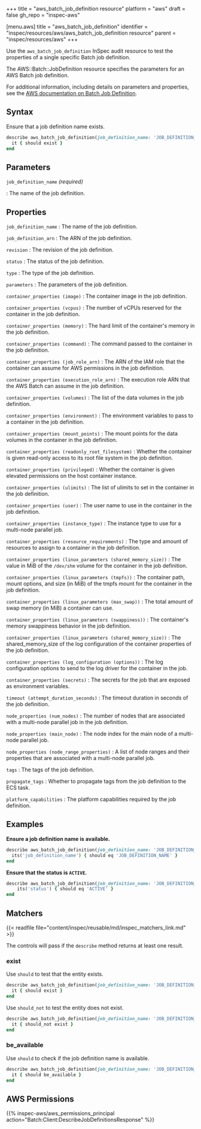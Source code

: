 +++
title = "aws_batch_job_definition resource"
platform = "aws"
draft = false
gh_repo = "inspec-aws"

[menu.aws]
title = "aws_batch_job_definition"
identifier = "inspec/resources/aws/aws_batch_job_definition resource"
parent = "inspec/resources/aws"
+++

Use the `aws_batch_job_definition` InSpec audit resource to test the properties of a single specific Batch job definition.

The AWS::Batch::JobDefinition resource specifies the parameters for an AWS Batch job definition.

For additional information, including details on parameters and properties, see the [AWS documentation on Batch Job Definition](https://docs.aws.amazon.com/AWSCloudFormation/latest/UserGuide/aws-resource-batch-jobdefinition.html).

## Syntax

Ensure that a job definition name exists.

```ruby
describe aws_batch_job_definition(job_definition_name: 'JOB_DEFINITION_NAME') do
  it { should exist }
end
```

## Parameters

`job_definition_name` _(required)_

: The name of the job definition.

## Properties

`job_definition_name`
: The name of the job definition.

`job_definition_arn`
: The ARN of the job definition.

`revision`
: The revision of the job definition.

`status`
: The status of the job definition.

`type`
: The type of the job definition.

`parameters`
: The parameters of the job definition.

`container_properties (image)`
: The container image in the job definition.

`container_properties (vcpus)`
: The number of vCPUs reserved for the container in the job definition.

`container_properties (memory)`
: The hard limit of the container's memory in the job definition.

`container_properties (command)`
: The command passed to the container in the job definition.

`container_properties (job_role_arn)`
: The ARN of the IAM role that the container can assume for AWS permissions in the job definition.

`container_properties (execution_role_arn)`
: The execution role ARN that the AWS Batch can assume in the job definition.

`container_properties (volumes)`
: The list of the data volumes in the job definition.

`container_properties (environment)`
: The environment variables to pass to a container in the job definition.

`container_properties (mount_points)`
: The mount points for the data volumes in the container in the job definition.

`container_properties (readonly_root_filesystem)`
: Whether the container is given read-only access to its root file system in the job definition.

`container_properties (privileged)`
: Whether the container is given elevated permissions on the host container instance.

`container_properties (ulimits)`
: The list of ulimits to set in the container in the job definition.

`container_properties (user)`
: The user name to use in the container in the job definition.

`container_properties (instance_type)`
: The instance type to use for a multi-node parallel job.

`container_properties (resource_requirements)`
: The type and amount of resources to assign to a container in the job definition.

`container_properties (linux_parameters (shared_memory_size))`
: The value in MiB of the `/dev/shm` volume for the container in the job definition.

`container_properties (linux_parameters (tmpfs))`
: The container path, mount options, and size (in MiB) of the tmpfs mount for the container in the job definition.

`container_properties (linux_parameters (max_swap))`
: The total amount of swap memory (in MiB) a container can use.

`container_properties (linux_parameters (swappiness))`
: The container's memory swappiness behavior in the job definition.

`container_properties (linux_parameters (shared_memory_size))`
: The shared_memory_size of the log configuration of the container properties of the job definition.

`container_properties (log_configuration (options))`
: The log configuration options to send to the log driver for the container in the job.

`container_properties (secrets)`
: The secrets for the job that are exposed as environment variables.

`timeout (attempt_duration_seconds)`
: The timeout duration in seconds of the job definition.

`node_properties (num_nodes)`
: The number of nodes that are associated with a multi-node parallel job in the job definition.

`node_properties (main_node)`
: The node index for the main node of a multi-node parallel job.

`node_properties (node_range_properties)`
: A list of node ranges and their properties that are associated with a multi-node parallel job.

`tags`
: The tags of the job definition.

`propagate_tags`
: Whether to propagate tags from the job definition to the ECS task.

`platform_capabilities`
: The platform capabilities required by the job definition.

## Examples

**Ensure a job definition name is available.**

```ruby
describe aws_batch_job_definition(job_definition_name: 'JOB_DEFINITION_NAME') do
  its('job_definition_name') { should eq 'JOB_DEFINITION_NAME' }
end
```

**Ensure that the status is `ACTIVE`.**

```ruby
describe aws_batch_job_definition(job_definition_name: 'JOB_DEFINITION_NAME') do
    its('status') { should eq 'ACTIVE' }
end
```

## Matchers

{{< readfile file="content/inspec/reusable/md/inspec_matchers_link.md" >}}

The controls will pass if the `describe` method returns at least one result.

### exist

Use `should` to test that the entity exists.

```ruby
describe aws_batch_job_definition(job_definition_name: 'JOB_DEFINITION_NAME') do
  it { should exist }
end
```

Use `should_not` to test the entity does not exist.

```ruby
describe aws_batch_job_definition(job_definition_name: 'JOB_DEFINITION_NAME') do
  it { should_not exist }
end
```

### be_available

Use `should` to check if the job definition name is available.

```ruby
describe aws_batch_job_definition(job_definition_name: 'JOB_DEFINITION_NAME') do
  it { should be_available }
end
```

## AWS Permissions

{{% inspec-aws/aws_permissions_principal action="Batch:Client:DescribeJobDefinitionsResponse" %}}
